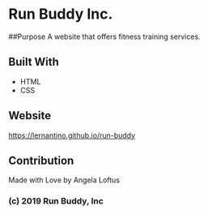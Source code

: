  # Run Buddy Inc.
 
 ##Purpose
 A website that offers fitness training services.
 
 ## Built With
 * HTML
 * CSS
 ## Website
 https://lernantino.github.io/run-buddy
 
 ## Contribution
 Made with Love by Angela Loftus

### (c) 2019 Run Buddy, Inc

 
